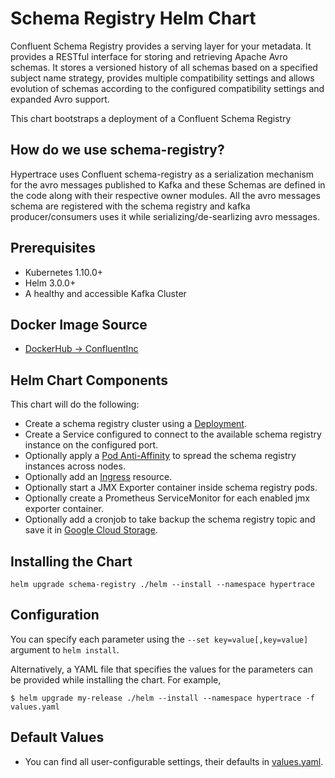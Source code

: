 # Schema Registry Helm Chart
Confluent Schema Registry provides a serving layer for your metadata. It provides a RESTful interface for storing and retrieving Apache Avro schemas. It stores a versioned history of all schemas based on a specified subject name strategy, provides multiple compatibility settings and allows evolution of schemas according to the configured compatibility settings and expanded Avro support.

This chart bootstraps a deployment of a Confluent Schema Registry

## How do we use schema-registry?
Hypertrace uses Confluent schema-registry as a serialization mechanism for the avro messages published to Kafka and these Schemas are defined in the code along with their respective owner modules. All the avro messages schema are registered with the schema registry and kafka producer/consumers uses it while serializing/de-searlizing avro messages.

## Prerequisites
* Kubernetes 1.10.0+
* Helm 3.0.0+
* A healthy and accessible Kafka Cluster

## Docker Image Source
* [DockerHub -> ConfluentInc](https://hub.docker.com/r/confluentinc/cp-schema-registry)

## Helm Chart Components
This chart will do the following:

* Create a schema registry cluster using a [Deployment](https://kubernetes.io/docs/concepts/workloads/controllers/deployment/).
* Create a Service configured to connect to the available schema registry instance on the configured port.
* Optionally apply a [Pod Anti-Affinity](https://kubernetes.io/docs/concepts/configuration/assign-pod-node/#inter-pod-affinity-and-anti-affinity-beta-feature) to spread the schema registry instances across nodes.
* Optionally add an [Ingress](https://kubernetes.io/docs/concepts/services-networking/ingress/) resource.
* Optionally start a JMX Exporter container inside schema registry pods.
* Optionally create a Prometheus ServiceMonitor for each enabled jmx exporter container.
* Optionally add a cronjob to take backup the schema registry topic and save it in [Google Cloud Storage](https://cloud.google.com/storage).


## Installing the Chart
```console
helm upgrade schema-registry ./helm --install --namespace hypertrace
```

## Configuration
You can specify each parameter using the `--set key=value[,key=value]` argument to `helm install`.

Alternatively, a YAML file that specifies the values for the parameters can be provided while installing the chart. For example,

```console
$ helm upgrade my-release ./helm --install --namespace hypertrace -f values.yaml
```

## Default Values
- You can find all user-configurable settings, their defaults in [values.yaml](helm/values.yaml).
